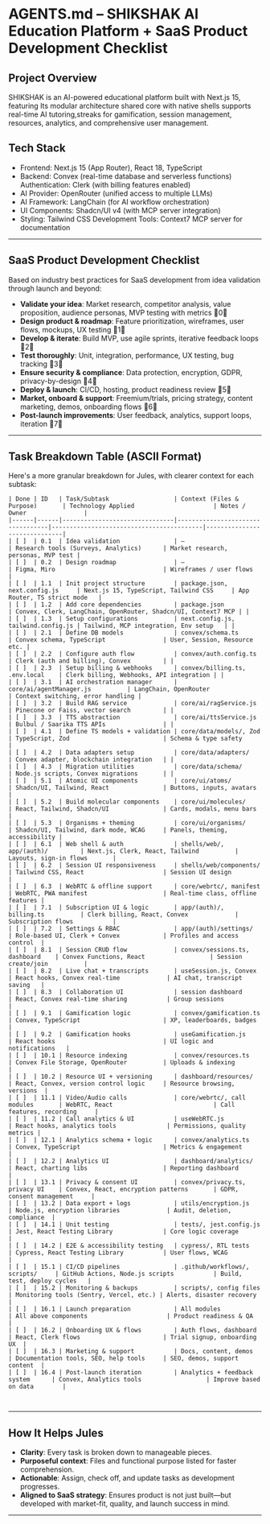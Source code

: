 # AGENTS.md – SHIKSHAK AI Education Platform + SaaS Product Development Checklist

## Project Overview
SHIKSHAK is an AI-powered educational platform built with Next.js 15, featuring Its modular architecture shared core with native shells supports real-time AI tutoring,streaks for gamification, session management, resources, analytics, and comprehensive user management.

## Tech Stack
- Frontend: Next.js 15 (App Router), React 18, TypeScript
- Backend: Convex (real-time database and serverless functions)
Authentication: Clerk (with billing features enabled)
- AI Provider: OpenRouter (unified access to multiple LLMs)
- AI Framework: LangChain (for AI workflow orchestration)
- UI Components: Shadcn/UI v4 (with MCP server integration)
- Styling: Tailwind CSS
Development Tools: Context7 MCP server for documentation


---

## SaaS Product Development Checklist

Based on industry best practices for SaaS development from idea validation through launch and beyond:
- **Validate your idea**: Market research, competitor analysis, value proposition, audience personas, MVP testing with metrics 0  
- **Design product & roadmap**: Feature prioritization, wireframes, user flows, mockups, UX testing 1  
- **Develop & iterate**: Build MVP, use agile sprints, iterative feedback loops 2  
- **Test thoroughly**: Unit, integration, performance, UX testing, bug tracking 3  
- **Ensure security & compliance**: Data protection, encryption, GDPR, privacy-by-design 4  
- **Deploy & launch**: CI/CD, hosting, product readiness review 5  
- **Market, onboard & support**: Freemium/trials, pricing strategy, content marketing, demos, onboarding flows 6  
- **Post-launch improvements**: User feedback, analytics, support loops, iteration 7  

---

## Task Breakdown Table (ASCII Format)

Here's a more granular breakdown for Jules, with clearer context for each subtask:

```ascii
| Done | ID   | Task/Subtask                  | Context (Files & Purpose)       | Technology Applied                      | Notes / Owner                |
|------|------|-------------------------------|----------------------------------|------------------------------------------|------------------------------|
| [ ]  | 0.1  | Idea validation               | —                                | Research tools (Surveys, Analytics)      | Market research, personas, MVP test |
| [ ]  | 0.2  | Design roadmap                | —                                | Figma, Miro                              | Wireframes / user flows      |
| [ ]  | 1.1  | Init project structure        | package.json, next.config.js     | Next.js 15, TypeScript, Tailwind CSS     | App Router, TS strict mode   |
| [ ]  | 1.2  | Add core dependencies         | package.json                     | Convex, Clerk, LangChain, OpenRouter, Shadcn/UI, Context7 MCP | |
| [ ]  | 1.3  | Setup configurations          | next.config.js, tailwind.config.js | Tailwind, MCP integration, Env setup   | |
| [ ]  | 2.1  | Define DB models              | convex/schema.ts                 | Convex schema, TypeScript                | User, Session, Resource etc. |
| [ ]  | 2.2  | Configure auth flow           | convex/auth.config.ts            | Clerk (auth and billing), Convex         | |
| [ ]  | 2.3  | Setup billing & webhooks      | convex/billing.ts, .env.local    | Clerk billing, Webhooks, API integration | |
| [ ]  | 3.1  | AI orchestration manager      | core/ai/agentManager.js          | LangChain, OpenRouter                    | Context switching, error handling |
| [ ]  | 3.2  | Build RAG service             | core/ai/ragService.js            | Pinecone or Faiss, vector search         | |
| [ ]  | 3.3  | TTS abstraction               | core/ai/ttsService.js            | Bulbul / Saarika TTS APIs                | |
| [ ]  | 4.1  | Define TS models + validation | core/data/models/, Zod           | TypeScript, Zod                          | Schema & type safety         |
| [ ]  | 4.2  | Data adapters setup           | core/data/adapters/              | Convex adapter, blockchain integration   | |
| [ ]  | 4.3  | Migration utilities           | core/data/schema/                | Node.js scripts, Convex migrations       | |
| [ ]  | 5.1  | Atomic UI components          | core/ui/atoms/                   | Shadcn/UI, Tailwind, React               | Buttons, inputs, avatars     |
| [ ]  | 5.2  | Build molecular components    | core/ui/molecules/               | React, Tailwind, Shadcn/UI               | Cards, modals, menu bars     |
| [ ]  | 5.3  | Organisms + theming           | core/ui/organisms/               | Shadcn/UI, Tailwind, dark mode, WCAG     | Panels, theming, accessibility |
| [ ]  | 6.1  | Web shell & auth              | shells/web/, app/(auth)/         | Next.js, Clerk, React, Tailwind          | Layouts, sign-in flows       |
| [ ]  | 6.2  | Session UI responsiveness     | shells/web/components/           | Tailwind CSS, React                      | Session UI design            |
| [ ]  | 6.3  | WebRTC & offline support      | core/webrtc/, manifest           | WebRTC, PWA manifest                     | Real-time class, offline features |
| [ ]  | 7.1  | Subscription UI & logic       | app/(auth)/, billing.ts          | Clerk billing, React, Convex             | Subscription flows           |
| [ ]  | 7.2  | Settings & RBAC               | app/(auth)/settings/             | Role-based UI, Clerk + Convex            | Profiles and access control  |
| [ ]  | 8.1  | Session CRUD flow             | convex/sessions.ts, dashboard    | Convex Functions, React                  | Session create/join          |
| [ ]  | 8.2  | Live chat + transcripts       | useSession.js, Convex            | React hooks, Convex real-time             | AI chat, transcript saving   |
| [ ]  | 8.3  | Collaboration UI              | session dashboard                | React, Convex real-time sharing           | Group sessions               |
| [ ]  | 9.1  | Gamification logic            | convex/gamification.ts           | Convex, TypeScript                       | XP, leaderboards, badges     |
| [ ]  | 9.2  | Gamification hooks            | useGamification.js               | React hooks                              | UI logic and notifications   |
| [ ]  | 10.1 | Resource indexing             | convex/resources.ts              | Convex File Storage, OpenRouter          | Uploads & indexing           |
| [ ]  | 10.2 | Resource UI + versioning      | dashboard/resources/             | React, Convex, version control logic     | Resource browsing, versions  |
| [ ]  | 11.1 | Video/Audio calls             | core/webrtc/, call modules       | WebRTC, React                            | Call features, recording     |
| [ ]  | 11.2 | Call analytics & UI           | useWebRTC.js                     | React hooks, analytics tools              | Permissions, quality metrics |
| [ ]  | 12.1 | Analytics schema + logic      | convex/analytics.ts              | Convex, TypeScript                       | Metrics & engagement         |
| [ ]  | 12.2 | Analytics UI                  | dashboard/analytics/             | React, charting libs                     | Reporting dashboard          |
| [ ]  | 13.1 | Privacy & consent UI          | convex/privacy.ts, privacy UI    | Convex, React, encryption patterns       | GDPR, consent management     |
| [ ]  | 13.2 | Data export + logs            | utils/encryption.js              | Node.js, encryption libraries             | Audit, deletion, compliance  |
| [ ]  | 14.1 | Unit testing                  | tests/, jest.config.js           | Jest, React Testing Library              | Core logic coverage          |
| [ ]  | 14.2 | E2E & accessibility testing   | cypress/, RTL tests              | Cypress, React Testing Library           | User flows, WCAG             |
| [ ]  | 15.1 | CI/CD pipelines               | .github/workflows/, scripts/     | GitHub Actions, Node.js scripts           | Build, test, deploy cycles   |
| [ ]  | 15.2 | Monitoring & backups          | scripts/, config files           | Monitoring tools (Sentry, Vercel, etc.) | Alerts, disaster recovery    |
| [ ]  | 16.1 | Launch preparation            | All modules                      | All above components                      | Product readiness & QA       |
| [ ]  | 16.2 | Onboarding UX & flows         | Auth flows, dashboard            | React, Clerk flows                       | Trial signup, onboarding UX  |
| [ ]  | 16.3 | Marketing & support           | Docs, content, demos             | Documentation tools, SEO, help tools     | SEO, demos, support content  |
| [ ]  | 16.4 | Post-launch iteration         | Analytics + feedback system      | Convex, Analytics tools                  | Improve based on data        |



```

---

## How It Helps Jules
- **Clarity**: Every task is broken down to manageable pieces.
- **Purposeful context**: Files and functional purpose listed for faster comprehension.
- **Actionable**: Assign, check off, and update tasks as development progresses.
- **Aligned to SaaS strategy**: Ensures product is not just built—but developed with market-fit, quality, and launch success in mind.

---
